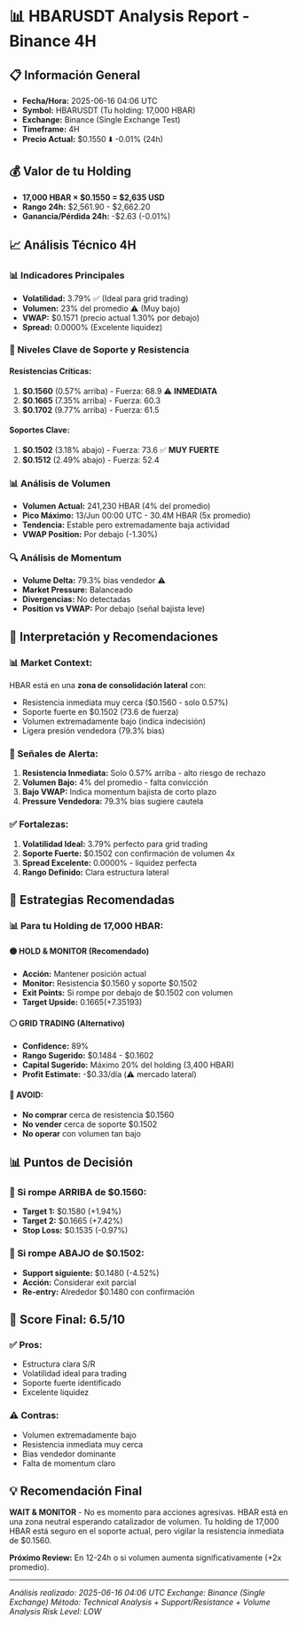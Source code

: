 # 📊 HBARUSDT Analysis Report - Binance 4H

## 📋 Información General
- **Fecha/Hora:** 2025-06-16 04:06 UTC
- **Symbol:** HBARUSDT (Tu holding: 17,000 HBAR)
- **Exchange:** Binance (Single Exchange Test)
- **Timeframe:** 4H
- **Precio Actual:** $0.1550 ⬇️ -0.01% (24h)

## 💰 Valor de tu Holding
- **17,000 HBAR × $0.1550 = $2,635 USD**
- **Rango 24h:** $2,561.90 - $2,662.20
- **Ganancia/Pérdida 24h:** -$2.63 (-0.01%)

## 📈 Análisis Técnico 4H

### **📊 Indicadores Principales**
- **Volatilidad:** 3.79% ✅ (Ideal para grid trading)
- **Volumen:** 23% del promedio ⚠️ (Muy bajo)
- **VWAP:** $0.1571 (precio actual 1.30% por debajo)
- **Spread:** 0.0000% (Excelente liquidez)

### **🎯 Niveles Clave de Soporte y Resistencia**

#### **Resistencias Críticas:**
1. **$0.1560** (0.57% arriba) - Fuerza: 68.9 ⚠️ **INMEDIATA**
2. **$0.1665** (7.35% arriba) - Fuerza: 60.3
3. **$0.1702** (9.77% arriba) - Fuerza: 61.5

#### **Soportes Clave:**
1. **$0.1502** (3.18% abajo) - Fuerza: 73.6 ✅ **MUY FUERTE**
2. **$0.1512** (2.49% abajo) - Fuerza: 52.4

### **📊 Análisis de Volumen**
- **Volumen Actual:** 241,230 HBAR (4% del promedio)
- **Pico Máximo:** 13/Jun 00:00 UTC - 30.4M HBAR (5x promedio)
- **Tendencia:** Estable pero extremadamente baja actividad
- **VWAP Position:** Por debajo (-1.30%)

### **🔍 Análisis de Momentum**
- **Volume Delta:** 79.3% bias vendedor ⚠️
- **Market Pressure:** Balanceado
- **Divergencias:** No detectadas
- **Position vs VWAP:** Por debajo (señal bajista leve)

## 🎯 Interpretación y Recomendaciones

### **📊 Market Context:**
HBAR está en una **zona de consolidación lateral** con:
- Resistencia inmediata muy cerca ($0.1560 - solo 0.57%)
- Soporte fuerte en $0.1502 (73.6 de fuerza)
- Volumen extremadamente bajo (indica indecisión)
- Ligera presión vendedora (79.3% bias)

### **🚨 Señales de Alerta:**
1. **Resistencia Inmediata:** Solo 0.57% arriba - alto riesgo de rechazo
2. **Volumen Bajo:** 4% del promedio - falta convicción
3. **Bajo VWAP:** Indica momentum bajista de corto plazo
4. **Pressure Vendedora:** 79.3% bias sugiere cautela

### **✅ Fortalezas:**
1. **Volatilidad Ideal:** 3.79% perfecto para grid trading
2. **Soporte Fuerte:** $0.1502 con confirmación de volumen 4x
3. **Spread Excelente:** 0.0000% - liquidez perfecta
4. **Rango Definido:** Clara estructura lateral

## 🎯 Estrategias Recomendadas

### **📊 Para tu Holding de 17,000 HBAR:**

#### **🟡 HOLD & MONITOR (Recomendado)**
- **Acción:** Mantener posición actual
- **Monitor:** Resistencia $0.1560 y soporte $0.1502
- **Exit Points:** Si rompe por debajo de $0.1502 con volumen
- **Target Upside:** $0.1665 (+7.35% = +$193)

#### **⚪ GRID TRADING (Alternativo)**
- **Confidence:** 89%
- **Rango Sugerido:** $0.1484 - $0.1602
- **Capital Sugerido:** Máximo 20% del holding (3,400 HBAR)
- **Profit Estimate:** -$0.33/día (⚠️ mercado lateral)

#### **🔴 AVOID:**
- **No comprar** cerca de resistencia $0.1560
- **No vender** cerca de soporte $0.1502
- **No operar** con volumen tan bajo

## 📊 Puntos de Decisión

### **🚨 Si rompe ARRIBA de $0.1560:**
- **Target 1:** $0.1580 (+1.94%)
- **Target 2:** $0.1665 (+7.42%)
- **Stop Loss:** $0.1535 (-0.97%)

### **🚨 Si rompe ABAJO de $0.1502:**
- **Support siguiente:** $0.1480 (-4.52%)
- **Acción:** Considerar exit parcial
- **Re-entry:** Alrededor $0.1480 con confirmación

## 🎯 Score Final: 6.5/10

### **✅ Pros:**
- Estructura clara S/R
- Volatilidad ideal para trading
- Soporte fuerte identificado
- Excelente liquidez

### **⚠️ Contras:**
- Volumen extremadamente bajo
- Resistencia inmediata muy cerca
- Bias vendedor dominante
- Falta de momentum claro

## 💡 Recomendación Final

**WAIT & MONITOR** - No es momento para acciones agresivas. HBAR está en una zona neutral esperando catalizador de volumen. Tu holding de 17,000 HBAR está seguro en el soporte actual, pero vigilar la resistencia inmediata de $0.1560.

**Próximo Review:** En 12-24h o si volumen aumenta significativamente (+2x promedio).

---

*Análisis realizado: 2025-06-16 04:06 UTC*
*Exchange: Binance (Single Exchange)*
*Método: Technical Analysis + Support/Resistance + Volume Analysis*
*Risk Level: LOW*
